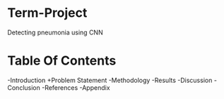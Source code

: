 # Term-Project
Detecting pneumonia using CNN
# Table Of Contents
-Introduction
+Problem Statement
-Methodology
-Results
-Discussion
-Conclusion
-References
-Appendix
